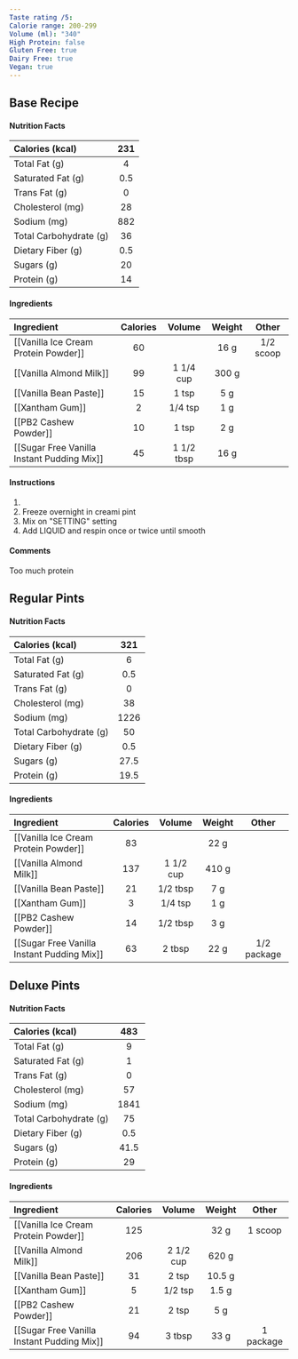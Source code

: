 ```yaml
---
Taste rating /5: 
Calorie range: 200-299
Volume (ml): "340"
High Protein: false
Gluten Free: true
Dairy Free: true
Vegan: true
---
```

## Base Recipe
#### Nutrition Facts
| Calories (kcal) | 231 |
| :-- | :--: |
| Total Fat (g) | 4 |
| Saturated Fat (g) | 0.5 |
| Trans Fat (g) | 0 |
| Cholesterol (mg) | 28 |
| Sodium (mg) | 882 |
| Total Carbohydrate (g) | 36 |
| Dietary Fiber (g) | 0.5 |
| Sugars (g) | 20 |
| Protein (g) | 14 |
#### Ingredients
| Ingredient | Calories | Volume | Weight | Other |
| :-- | :--: | :--: | :--: | :--: |
| [[Vanilla Ice Cream Protein Powder]] | 60 | | 16 g | 1/2 scoop |
| [[Vanilla Almond Milk]] | 99 | 1 1/4 cup | 300 g | |
| [[Vanilla Bean Paste]] | 15 | 1 tsp | 5 g | |
| [[Xantham Gum]] | 2 | 1/4 tsp | 1 g | |
| [[PB2 Cashew Powder]] | 10 | 1 tsp | 2 g | |
| [[Sugar Free Vanilla Instant Pudding Mix]] | 45 | 1 1/2 tbsp | 16 g |  |
#### Instructions

1. 
2. Freeze overnight in creami pint
3. Mix on "SETTING" setting
4. Add LIQUID and respin once or twice until smooth

#### Comments

Too much protein

## Regular Pints
#### Nutrition Facts
| Calories (kcal) | 321 |
| :-- | :--: |
| Total Fat (g) | 6 |
| Saturated Fat (g) | 0.5 |
| Trans Fat (g) | 0 |
| Cholesterol (mg) | 38 |
| Sodium (mg) | 1226 |
| Total Carbohydrate (g) | 50 |
| Dietary Fiber (g) | 0.5 |
| Sugars (g) | 27.5 |
| Protein (g) | 19.5 |
#### Ingredients
| Ingredient | Calories | Volume | Weight | Other |
| :-- | :--: | :--: | :--: | :--: |
| [[Vanilla Ice Cream Protein Powder]] | 83 | | 22 g |  |
| [[Vanilla Almond Milk]] | 137 | 1 1/2 cup | 410 g | |
| [[Vanilla Bean Paste]] | 21 | 1/2 tbsp | 7 g | |
| [[Xantham Gum]] | 3 | 1/4 tsp | 1 g | |
| [[PB2 Cashew Powder]] | 14 | 1/2 tbsp | 3 g | |
| [[Sugar Free Vanilla Instant Pudding Mix]] | 63 | 2 tbsp | 22 g | 1/2 package |

## Deluxe Pints
#### Nutrition Facts
| Calories (kcal) | 483 |
| :-- | :--: |
| Total Fat (g) | 9 |
| Saturated Fat (g) | 1 |
| Trans Fat (g) | 0 |
| Cholesterol (mg) | 57 |
| Sodium (mg) | 1841 |
| Total Carbohydrate (g) | 75 |
| Dietary Fiber (g) | 0.5 |
| Sugars (g) | 41.5 |
| Protein (g) | 29 |
#### Ingredients
| Ingredient | Calories | Volume | Weight | Other |
| :-- | :--: | :--: | :--: | :--: |
| [[Vanilla Ice Cream Protein Powder]] | 125 | | 32 g | 1 scoop |
| [[Vanilla Almond Milk]] | 206 | 2 1/2 cup | 620 g | |
| [[Vanilla Bean Paste]] | 31 | 2 tsp | 10.5 g | |
| [[Xantham Gum]] | 5 | 1/2 tsp | 1.5 g | |
| [[PB2 Cashew Powder]] | 21 | 2 tsp | 5 g | |
| [[Sugar Free Vanilla Instant Pudding Mix]] | 94 | 3 tbsp | 33 g | 1 package |
